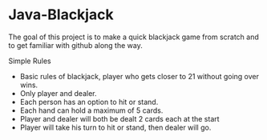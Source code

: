 Java-Blackjack
==================

The goal of this project is to make a quick blackjack game from scratch and to get familiar with github along the way.

Simple Rules
- Basic rules of blackjack, player who gets closer to 21 without going over wins.
- Only player and dealer.
- Each person has an option to hit or stand.
- Each hand can hold a maximum of 5 cards.
- Player and dealer will both be dealt 2 cards each at the start
- Player will take his turn to hit or stand, then dealer will go.


